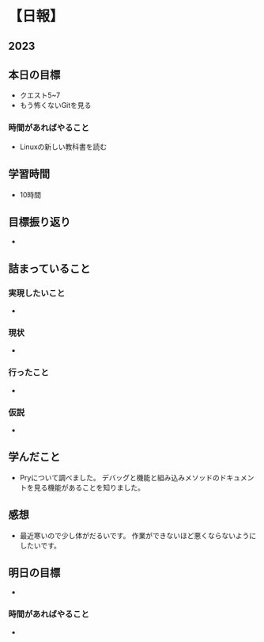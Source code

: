 # 【日報】
## 2023
## 本日の目標
- クエスト5~7
- もう怖くないGitを見る

### 時間があればやること
- Linuxの新しい教科書を読む

## 学習時間
- 10時間
## 目標振り返り
- 

## 詰まっていること
### 実現したいこと 
- 
### 現状
- 
### 行ったこと 
- 
### 仮説
- 

## 学んだこと
- Pryについて調べました。
デバッグと機能と組み込みメソッドのドキュメントを見る機能があることを知りました。
## 感想
- 最近寒いので少し体がだるいです。
作業ができないほど悪くならないようにしたいです。
## 明日の目標
- 
### 時間があればやること
- 